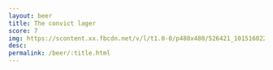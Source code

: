 ```yaml
---
layout: beer
title: The convict lager
score: 7
img: https://scontent.xx.fbcdn.net/v/l/t1.0-0/p480x480/526421_10151602285463745_410487487_n.jpg?oh=644ae6747e64164ed8e64fd9ee13ae54&oe=588CB585
desc: 
permalink: /beer/:title.html
---
```


